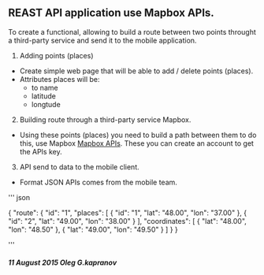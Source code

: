 REAST API application use Mapbox APIs.
-------------------------------------

To create a functional, allowing to build
a route between two points throught a third-party
service and send it to the mobile application.

1. Adding points (places)
  * Create simple web page that will be able
     to add / delete points (places).
  * Attributes places will be:
    * to name
    * latitude
    * longtude

2. Building route through a third-party service Mapbox.
  * Using these points (places) you need to build a path
    between them to do this, use Mapbox
    [Mapbox APIs](http://www.mapbox.com/developers/api).
    These you can create an account to get the APIs key.

3. API send to data to the mobile client.
  * Format JSON APIs comes from the mobile team.

'''
   json

  {
    "route": {
      "id": "1",
      "places": [
        {
          "id": "1",
          "lat": "48.00",
          "lon": "37.00"
        },
        {
          "id": "2",
          "lat": "49.00",
          "lon": "38.00"
        }
      ],
      "coordinates": [
        {
          "lat": "48.00",
          "lon": "48.50"
        },
        {
          "lat": "49.00",
          "lon": "49.50"
        }
      ]
    }
  }

'''

##### 11 August 2015 Oleg G.kapranov
